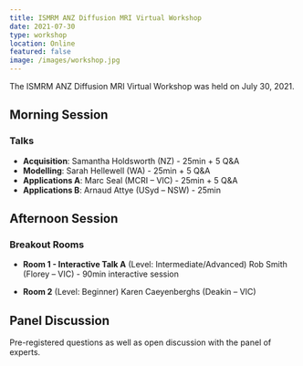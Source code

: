 ```yaml
---
title: ISMRM ANZ Diffusion MRI Virtual Workshop
date: 2021-07-30
type: workshop
location: Online
featured: false
image: /images/workshop.jpg
---
```


The ISMRM ANZ Diffusion MRI Virtual Workshop was held on July 30, 2021.

## Morning Session

### Talks

- **Acquisition**: Samantha Holdsworth (NZ) - 25min + 5 Q&A
- **Modelling**: Sarah Hellewell (WA) - 25min + 5 Q&A
- **Applications A**: Marc Seal (MCRI – VIC) - 25min + 5 Q&A
- **Applications B**: Arnaud Attye (USyd – NSW) - 25min

## Afternoon Session

### Breakout Rooms

- **Room 1 - Interactive Talk A** (Level: Intermediate/Advanced)
  Rob Smith (Florey – VIC) - 90min interactive session

- **Room 2** (Level: Beginner)
  Karen Caeyenberghs (Deakin – VIC)

## Panel Discussion

Pre-registered questions as well as open discussion with the panel of experts.